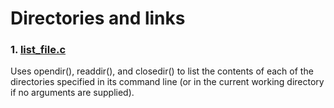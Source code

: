 # Directories and links

### 1. [list_file.c](https://github.com/danghai/C-projects-and-Data-Structure/blob/master/linux_programming_interface/directories_links/list_files.c)

Uses opendir(), readdir(), and closedir() to list the contents
of each of the directories specified in its command line (or in the current
working directory if no arguments are supplied).
